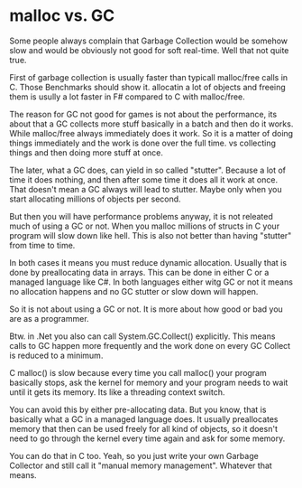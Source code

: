 # malloc vs. GC

Some people always complain that Garbage Collection would be somehow slow and would be
obviously not good for soft real-time. Well that not quite true.

First of garbage collection is usually faster than typicall malloc/free calls in C.
Those Benchmarks should show it. allocatin a lot of objects and freeing them is
usully a lot faster in F# compared to C with malloc/free.

The reason for GC not good for games is not about the performance, its about that
a GC collects more stuff basically in a batch and then do it works. While malloc/free
always immediately does it work. So it is a matter of doing things immediately and
the work is done over the full time. vs collecting things and then doing more stuff at once.

The later, what a GC does, can yield in so called "stutter". Because a lot of time it does
nothing, and then after some time it does all it work at once. That doesn't mean a GC always
will lead to stutter. Maybe only when you start allocating millions of objects per second.

But then you will have performance problems anyway, it is not releated much of using a GC
or not. When you malloc millions of structs in C your program will slow down like hell.
This is also not better than having "stutter" from time to time.

In both cases it means you must reduce dynamic allocation. Usually that is done by preallocating
data in arrays. This can be done in either C or a managed language like C#. In both
languages either witg GC or not it means no allocation happens and no GC stutter or
slow down will happen.

So it is not about using a GC or not. It is more about how good or bad you are as a programmer.

Btw. in .Net you also can call System.GC.Collect() explicitly. This means calls to GC happen
more frequently and the work done on every GC Collect is reduced to a minimum.

C malloc() is slow because every time you call malloc() your program basically stops, ask
the kernel for memory and your program needs to wait until it gets its memory. Its like
a threading context switch.

You can avoid this by either pre-allocating data. But you know, that is basically what a
GC in a managed language does. It usually preallocates memory that then can be used freely
for all kind of objects, so it doesn't need to go through the kernel every time again and
ask for some memory.

You can do that in C too. Yeah, so you just write your own Garbage Collector and still
call it "manual memory management". Whatever that means.